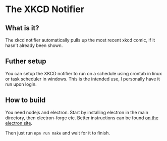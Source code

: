 # The XKCD Notifier

## What is it?

The xkcd notifier automatically pulls up the most recent xkcd comic, if it hasn't already been shown.

## Futher setup

You can setup the XKCD notifier to run on a schedule using crontab in linux or task scheduler in windows.
This is the intended use, I personally have it run upon login. 

## How to build

You need nodejs and electron.
Start by installing electron in the main directory, then electron-forge etc.
Better instructions can be found [on the electron site](https://www.electronjs.org/docs/latest/tutorial/tutorial-first-app#setting-up-your-project).

Then just run `npm run make` and wait for it to finish.

